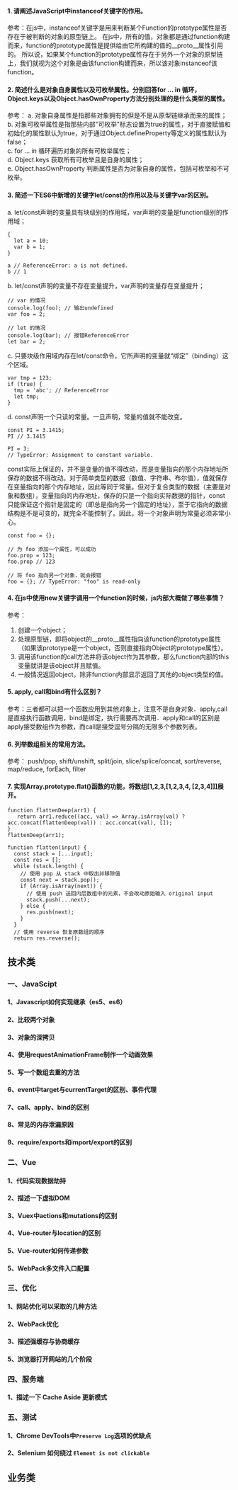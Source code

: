 #### 1. 请阐述JavaScript中instanceof关键字的作用。
参考：在js中，instanceof关键字是用来判断某个Function的prototype属性是否存在于被判断的对象的原型链上。
在js中，所有的值，对象都是通过function构建而来，function的prototype属性是提供给由它所构建的值的__proto__属性引用的。
所以说，如果某个function的prototype属性存在于另外一个对象的原型链上，我们就视为这个对象是由该function构建而来，所以该对象instanceof该function。

#### 2. 简述什么是对象自身属性以及可枚举属性。分别回答for ... in 循环，Object.keys以及Object.hasOwnProperty方法分别处理的是什么类型的属性。
参考：
a. 对象自身属性是指那些对象拥有的但是不是从原型链继承而来的属性；<br />
b. 对象可枚举属性是指那些内部"可枚举"标志设置为true的属性，对于直接赋值和初始化的属性默认为true，对于通过Object.defineProperty等定义的属性默认为false；<br />
c. for ... in 循环遍历对象的所有可枚举属性；  <br />
d. Object.keys 获取所有可枚举且是自身的属性；<br />
e. Object.hasOwnProperty 判断属性是否为对象自身的属性，包括可枚举和不可枚举。<br />

#### 3. 简述一下ES6中新增的关键字let/const的作用以及与关键字var的区别。
a. let/const声明的变量具有块级别的作用域，var声明的变量是function级别的作用域；
```
{
  let a = 10;
  var b = 1;
}

a // ReferenceError: a is not defined.
b // 1
```
b. let/const声明的变量不存在变量提升，var声明的变量存在变量提升；
```
// var 的情况
console.log(foo); // 输出undefined
var foo = 2;

// let 的情况
console.log(bar); // 报错ReferenceError
let bar = 2;
```
c. 只要块级作用域内存在let/const命令，它所声明的变量就“绑定”（binding）这个区域。
```
var tmp = 123;
if (true) {
  tmp = 'abc'; // ReferenceError
  let tmp;
}
```
d. const声明一个只读的常量。一旦声明，常量的值就不能改变。
```
const PI = 3.1415;
PI // 3.1415

PI = 3;
// TypeError: Assignment to constant variable.
```
const实际上保证的，并不是变量的值不得改动，而是变量指向的那个内存地址所保存的数据不得改动。对于简单类型的数据（数值、字符串、布尔值），值就保存在变量指向的那个内存地址，因此等同于常量。但对于复合类型的数据（主要是对象和数组），变量指向的内存地址，保存的只是一个指向实际数据的指针，const只能保证这个指针是固定的（即总是指向另一个固定的地址），至于它指向的数据结构是不是可变的，就完全不能控制了。因此，将一个对象声明为常量必须非常小心。
```
const foo = {};

// 为 foo 添加一个属性，可以成功
foo.prop = 123;
foo.prop // 123

// 将 foo 指向另一个对象，就会报错
foo = {}; // TypeError: "foo" is read-only

```

#### 4. 在js中使用new关键字调用一个function的时候，js内部大概做了哪些事情？
参考：
1. 创建一个object；
2. 处理原型链，即将object的__proto__属性指向该function的prototype属性（如果该prototype是一个object，否则直接指向Object的prototype属性）。
3. 调用该function的call方法并将该object作为其参数，那么function内部的this变量就讲是该object并且赋值。
4. 一般情况返回object，除非function内部显示返回了其他的object类型的值。

#### 5. apply, call和bind有什么区别？
参考：三者都可以把一个函数应用到其他对象上，注意不是自身对象．apply,call是直接执行函数调用，bind是绑定，执行需要再次调用．apply和call的区别是apply接受数组作为参数，而call是接受逗号分隔的无限多个参数列表。

#### 6. 列举数组相关的常用方法。
参考： push/pop, shift/unshift, split/join, slice/splice/concat, sort/reverse, map/reduce, forEach, filter

#### 7. 实现Array​.prototype​.flat()函数的功能，将数组[1,2,3,[1,2,3,4, [2,3,4]]]展开。
```
function flattenDeep(arr1) {
   return arr1.reduce((acc, val) => Array.isArray(val) ? acc.concat(flattenDeep(val)) : acc.concat(val), []);
}
flattenDeep(arr1);
```
```
function flatten(input) {
  const stack = [...input];
  const res = [];
  while (stack.length) {
    // 使用 pop 从 stack 中取出并移除值
    const next = stack.pop();
    if (Array.isArray(next)) {
      // 使用 push 送回内层数组中的元素，不会改动原始输入 original input
      stack.push(...next);
    } else {
      res.push(next);
    }
  }
  // 使用 reverse 恢复原数组的顺序
  return res.reverse();
```

## 技术类

### 一、JavaScipt
#### 1、Javascript如何实现继承（es5、es6）
#### 2、比较两个对象
#### 3、对象的深拷贝
#### 4、使用requestAnimationFrame制作一个动画效果
#### 5、写一个数组去重的方法
#### 6、event中target与currentTarget的区别、事件代理
#### 7、call、apply、bind的区别
#### 8、常见的内存泄漏原因
#### 9、require/exports和import/export的区别

### 二、Vue
#### 1、代码实现数据劫持
#### 2、描述一下虚拟DOM
#### 3、Vuex中actions和mutations的区别
#### 4、Vue-router与location的区别
#### 5、Vue-router如何传递参数
#### 5、WebPack多文件入口配置

### 三、优化
#### 1、网站优化可以采取的几种方法
#### 2、WebPack优化
#### 3、描述强缓存与协商缓存
#### 5、浏览器打开网站的几个阶段

### 四、服务端
#### 1、描述一下 Cache Aside 更新模式

### 五、测试
#### 1、Chrome DevTools中`Preserve Log`选项的优缺点
#### 2、Selenium 如何绕过 `Element is not clickable`

## 业务类
